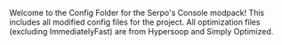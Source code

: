 Welcome to the Config Folder for the Serpo's Console modpack! This includes all modified config files for the project. All optimization files (excluding ImmediatelyFast) are from Hypersoop and Simply Optimized.
